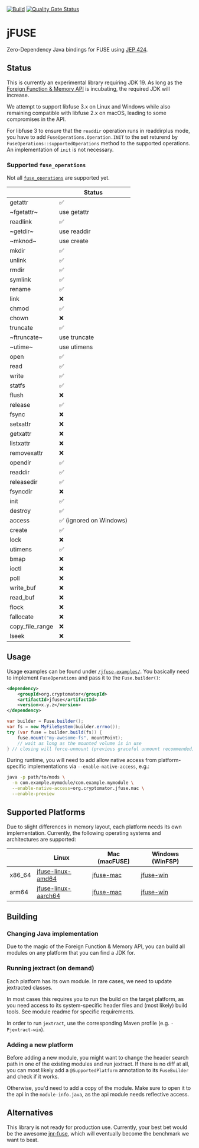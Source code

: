 [![Build](https://github.com/cryptomator/jfuse/actions/workflows/build.yml/badge.svg)](https://github.com/cryptomator/jfuse/actions/workflows/build.yml)
[![Quality Gate Status](https://sonarcloud.io/api/project_badges/measure?project=cryptomator_jfuse&metric=alert_status)](https://sonarcloud.io/summary/new_code?id=cryptomator_jfuse)

# jFUSE

Zero-Dependency Java bindings for FUSE using [JEP 424](https://openjdk.org/jeps/424).

## Status

This is currently an experimental library requiring JDK 19. As long as the [Foreign Function & Memory API](https://openjdk.org/jeps/424) is incubating, the required JDK will increase.

We attempt to support libfuse 3.x on Linux and Windows while also remaining compatible with libfuse 2.x on macOS, leading to some compromises in the API.

For libfuse 3 to ensure that the `readdir` operation runs in readdirplus mode, you have to add `FuseOperations.Operation.INIT` to the set returend by `FuseOperations::supportedOperations` method to the supported operations. An implementation of `init` is not necessary.

### Supported `fuse_operations`

Not all [`fuse_operations`](https://libfuse.github.io/doxygen/structfuse__operations.html) are supported yet. 

|                 | Status                                  |
|-----------------|-----------------------------------------|
| getattr         | :white_check_mark:                      |
| ~fgetattr~      | use getattr                             |
| readlink        | :white_check_mark:                      |
| ~getdir~        | use readdir                             |
| ~mknod~         | use create                              |
| mkdir           | :white_check_mark:                      |
| unlink          | :white_check_mark:                      |
| rmdir           | :white_check_mark:                      |
| symlink         | :white_check_mark:                      |
| rename          | :white_check_mark:                      |
| link            | :x:                                     |
| chmod           | :white_check_mark:                      |
| chown           | :x:                                     |
| truncate        | :white_check_mark:                      |
| ~ftruncate~     | use truncate                            |
| ~utime~         | use utimens                             |
| open            | :white_check_mark:                      |
| read            | :white_check_mark:                      |
| write           | :white_check_mark:                      |
| statfs          | :white_check_mark:                      |
| flush           | :x:                                     |
| release         | :white_check_mark:                      |
| fsync           | :x:                                     |
| setxattr        | :x:                                     |
| getxattr        | :x:                                     |
| listxattr       | :x:                                     |
| removexattr     | :x:                                     |
| opendir         | :white_check_mark:                      |
| readdir         | :white_check_mark:                      |
| releasedir      | :white_check_mark:                      |
| fsyncdir        | :x:                                     |
| init            | :white_check_mark:                      |
| destroy         | :white_check_mark:                      |
| access          | :white_check_mark: (ignored on Windows) |
| create          | :white_check_mark:                      |
| lock            | :x:                                     |
| utimens         | :white_check_mark:                      |
| bmap            | :x:                                     |
| ioctl           | :x:                                     |
| poll            | :x:                                     |
| write_buf       | :x:                                     |
| read_buf        | :x:                                     |
| flock           | :x:                                     |
| fallocate       | :x:                                     |
| copy_file_range | :x:                                     |
| lseek           | :x:                                     |

## Usage

Usage examples can be found under [`/jfuse-examples/`](jfuse-examples). You basically need to implement `FuseOperations` and pass it to the `Fuse.builder()`:

```xml
<dependency>
	<groupId>org.cryptomator</groupId>
	<artifactId>jfuse</artifactId>
	<version>x.y.z</version>
</dependency>
```

```java
var builder = Fuse.builder();
var fs = new MyFileSystem(builder.errno());
try (var fuse = builder.build(fs)) {
	fuse.mount("my-awesome-fs", mountPoint);
	// wait as long as the mounted volume is in use
} // closing will force-unmount (previous graceful unmount recommended)
```

During runtime, you will need to add allow native access from platform-specific implementations via `--enable-native-access`, e.g.:

```bash
java -p path/to/mods \
  -m com.example.mymodule/com.example.mymodule \
  --enable-native-access=org.cryptomator.jfuse.mac \
  --enable-preview
```

## Supported Platforms

Due to slight differences in memory layout, each platform needs its own implementation. Currently, the following operating systems and architectures are supported:

|        | Linux                                      | Mac (macFUSE)            | Windows (WinFSP)       |
|--------|--------------------------------------------|--------------------------|------------------------|
| x86_64 | [jfuse-linux-amd64](jfuse-linux-amd64)     | [jfuse-mac](jfuse-mac)   | [jfuse-win](jfuse-win) |
| arm64  | [jfuse-linux-aarch64](jfuse-linux-aarch64) | [jfuse-mac](jfuse-mac)   | [jfuse-win](jfuse-win) |

## Building

### Changing Java implementation

Due to the magic of the Foreign Function & Memory API, you can build all modules on any platform that you can find a JDK for.

### Running jextract (on demand)

Each platform has its own module. In rare cases, we need to update jextracted classes.

In most cases this requires you to run the build on the target platform, as you need access to its system-specific header files and (most likely) build tools. See module readme for specific requirements.

In order to run `jextract`, use the corresponding Maven profile (e.g. `-Pjextract-win`).

### Adding a new platform

Before adding a new module, you might want to change the header search path in one of the existing modules and run jextract. If there is no diff at all, you can most likely add a `@SupportedPlatform` annotation to its `FuseBuilder` and check if it works.

Otherwise, you'd need to add a copy of the module. Make sure to open it to the api in the `module-info.java`, as the api module needs reflective access.

## Alternatives

This library is not ready for production use. Currently, your best bet would be the awesome [jnr-fuse](https://github.com/SerCeMan/jnr-fuse), which will eventually become the benchmark we want to beat.